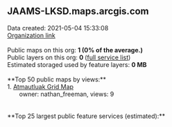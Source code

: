 <h2>JAAMS-LKSD.maps.arcgis.com</h2> Data created: 2021-05-04 15:33:08 <br /><a target='new' href='https://JAAMS-LKSD.maps.arcgis.com'>Organization link</a><br /><br />Public maps on this org: <b>1 (0% of the average.)</b><br />Public layers on this org: <b>0 </b>(<a target='new' href='https://services.arcgis.com/0LQ3NJtmggyA4r9h/ArcGIS/rest/services'>full service list</a>)<br />Estimated storaged used by feature layers: <b>0 MB</b><br /><br />**Top 50 public maps by views:**<br />  1. <a target='new' href='https://www.arcgis.com/home/item.html?id=eee8855e3a6c475a8268f763c2bd6fdb'>Atmautluak Grid Map</a> <br />  &nbsp;&nbsp;&nbsp;&nbsp; &nbsp;&nbsp;owner: nathan_freeman, views: 9<br /><br /><br />**Top 25 largest public feature services (estimated):**<br />